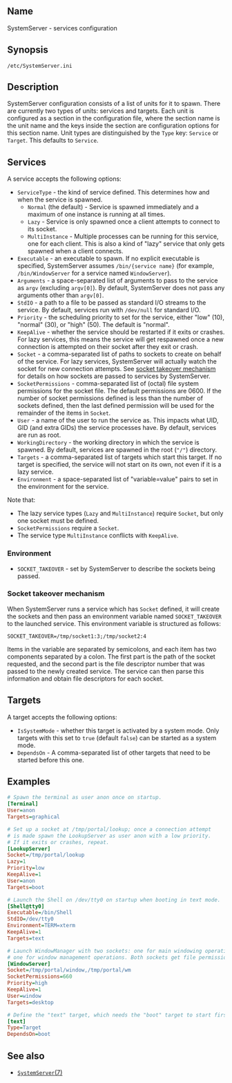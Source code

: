 ## Name

SystemServer - services configuration

## Synopsis

```**
/etc/SystemServer.ini
```

## Description

SystemServer configuration consists of a list of units for it to spawn. There are currently two types of units: services and targets. Each unit is configured as a section in the configuration file, where the section name is the unit name and the keys inside the section are configuration options for this section name.
Unit types are distinguished by the `Type` key: `Service` or `Target`. This defaults to `Service`.

## Services

A service accepts the following options:

* `ServiceType` - the kind of service defined. This determines how and when the service is spawned.
	- `Normal` (the default) - Service is spawned immediately and a maximum of one instance is running at all times.
	- `Lazy` - Service is only spawned once a client attempts to connect to its socket.
	- `MultiInstance` - Multiple processes can be running for this service, one for each client. This is also a kind of "lazy" service that only gets spawned when a client connects.
* `Executable` - an executable to spawn. If no explicit executable is specified, SystemServer assumes `/bin/{service name}` (for example, `/bin/WindowServer` for a service named `WindowServer`).
* `Arguments` - a space-separated list of arguments to pass to the service as `argv` (excluding `argv[0]`). By default, SystemServer does not pass any arguments other than `argv[0]`.
* `StdIO` - a path to a file to be passed as standard I/O streams to the service. By default, services run with `/dev/null` for standard I/O.
* `Priority` - the scheduling priority to set for the service, either "low" (10), "normal" (30), or "high" (50). The default is "normal".
* `KeepAlive` - whether the service should be restarted if it exits or crashes. For lazy services, this means the service will get respawned once a new connection is attempted on their socket after they exit or crash.
* `Socket` - a comma-separated list of paths to sockets to create on behalf of the service. For lazy services, SystemServer will actually watch the socket for new connection attempts. See [socket takeover mechanism](#socket-takeover-mechanism) for details on how sockets are passed to services by SystemServer.
* `SocketPermissions` - comma-separated list of (octal) file system permissions for the socket file. The default permissions are 0600. If the number of socket permissions defined is less than the number of sockets defined, then the last defined permission will be used for the remainder of the items in `Socket`.
* `User` - a name of the user to run the service as. This impacts what UID, GID (and extra GIDs) the service processes have. By default, services are run as root.
* `WorkingDirectory` - the working directory in which the service is spawned. By default, services are spawned in the root (`"/"`) directory.
* `Targets` - a comma-separated list of targets which start this target. If no target is specified, the service will not start on its own, not even if it is a lazy service.
* `Environment` - a space-separated list of "variable=value" pairs to set in the environment for the service.

Note that:
* The lazy service types (`Lazy` and `MultiInstance`) require `Socket`, but only one socket must be defined.
* `SocketPermissions` require a `Socket`.
* The service type `MultiInstance` conflicts with `KeepAlive`.

### Environment

* `SOCKET_TAKEOVER` - set by SystemServer to describe the sockets being passed.

### Socket takeover mechanism

When SystemServer runs a service which has `Socket` defined, it will create the sockets and then pass an environment variable named `SOCKET_TAKEOVER` to the launched service. This environment variable is structured as follows:

```console
SOCKET_TAKEOVER=/tmp/socket1:3;/tmp/socket2:4
```

Items in the variable are separated by semicolons, and each item has two components separated by a colon. The first part is the path of the socket requested, and the second part is the file descriptor number that was passed to the newly created service. The service can then parse this information and obtain file descriptors for each socket.

## Targets

A target accepts the following options:

* `IsSystemMode` - whether this target is activated by a system mode. Only targets with this set to `true` (default `false`) can be started as a system mode.
* `DependsOn` - A comma-separated list of other targets that need to be started before this one.

## Examples

```ini
# Spawn the terminal as user anon once on startup.
[Terminal]
User=anon
Targets=graphical

# Set up a socket at /tmp/portal/lookup; once a connection attempt
# is made spawn the LookupServer as user anon with a low priority.
# If it exits or crashes, repeat.
[LookupServer]
Socket=/tmp/portal/lookup
Lazy=1
Priority=low
KeepAlive=1
User=anon
Targets=boot

# Launch the Shell on /dev/tty0 on startup when booting in text mode.
[Shell@tty0]
Executable=/bin/Shell
StdIO=/dev/tty0
Environment=TERM=xterm
KeepAlive=1
Targets=text

# Launch WindowManager with two sockets: one for main windowing operations, and
# one for window management operations. Both sockets get file permissions as 660.
[WindowServer]
Socket=/tmp/portal/window,/tmp/portal/wm
SocketPermissions=660
Priority=high
KeepAlive=1
User=window
Targets=desktop

# Define the "text" target, which needs the "boot" target to start first.
[text]
Type=Target
DependsOn=boot
```

## See also

* [`SystemServer`(7)](help://man/7/SystemServer)
